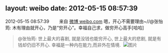 layout: weibo
date: 2012-05-15 08:57:39
---
<meta name="referrer" content="no-referrer" />

2012-05-15 08:57:39  &nbsp;&nbsp;&nbsp;&nbsp;&nbsp;&nbsp; 来自 <a href="http://weibo.com/" rel="nofollow">微博 weibo.com</a>
嗯，开心不需要理由~//@张怡筠: 木有理由就开心，乃是“穷开心”。幸福自己求，做穷开心高手[哈哈]
>  @张怡筠: 世上最大的喜剧, 就是没钱也能穷开心, 世上最大的悲剧, 就是有钱却仍旧不开心. 幸福是一种内在能力,而非外在情境. ​​​
>  ![图片](https://ss2.sinaimg.cn/large/4a821d11g941c7f0dd901&690)

